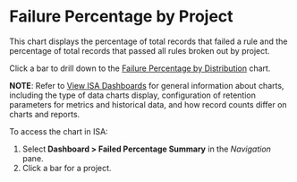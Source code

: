 # Failure Percentage by Project

This chart displays the percentage of total records that failed a rule
and the percentage of total records that passed all rules broken out by
project.

Click a bar to drill down to the [Failure Percentage by
Distribution](Failure_Percentage_by_Distribution.htm) chart.

<span style="font-weight: bold;">NOTE</span>: Refer to [View ISA
Dashboards](View_ISA_Dashboards.htm) for general information about
charts, including the type of data charts display, configuration of
retention parameters for metrics and historical data, and how record
counts differ on charts and reports.

To access the chart in ISA:

1.  Select<span style="font-weight: bold;"> Dashboard \> Failed
    Percentage Summary</span> in the
    <span style="font-style: italic;">Navigation</span> pane.
2.  Click a bar for a project.
